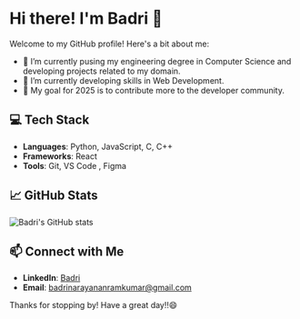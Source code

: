 # Hi there! I'm Badri 👋

Welcome to my GitHub profile! Here's a bit about me:

- 🔭 I’m currently pusing my engineering degree in Computer Science and developing projects related to my domain.
- 🌱 I’m currently developing skills in Web Development.
- 🎯 My goal for 2025 is to contribute more to the developer community.

## 💻 Tech Stack

- **Languages**: Python, JavaScript, C, C++
- **Frameworks**: React
- **Tools**: Git,  VS Code , Figma

## 📈 GitHub Stats

![Badri's GitHub stats](https://github-readme-stats.vercel.app/api?username=badri-2005&show_icons=true&theme=radical)

## 📫 Connect with Me

- **LinkedIn**: [Badri](https://www.linkedin.com/in/badri-2005/)
- **Email**: [badrinarayananramkumar@gmail.com](mailto:badrinarayananramkumar@gmail.com)

Thanks for stopping by! Have a great day!!😄

